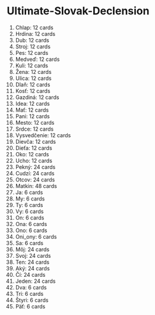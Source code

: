 # Ultimate-Slovak-Declension

01. Chlap: 12 cards
02. Hrdina: 12 cards
03. Dub: 12 cards
04. Stroj: 12 cards
05. Pes: 12 cards
06. Medveď: 12 cards
07. Kuli: 12 cards
08. Žena: 12 cards
09. Ulica: 12 cards
10. Dlaň: 12 cards
11. Kosť: 12 cards
12. Gazdiná: 12 cards
13. Idea: 12 cards
14. Mať: 12 cards
15. Pani: 12 cards
16. Mesto: 12 cards
17. Srdce: 12 cards
18. Vysvedčenie: 12 cards
19. Dievča: 12 cards
20. Dieťa: 12 cards
21. Oko: 12 cards
22. Ucho: 12 cards
23. Pekný: 24 cards
24. Cudzí: 24 cards
25. Otcov: 24 cards
26. Matkin: 48 cards
27. Ja: 6 cards
28. My: 6 cards
29. Ty: 6 cards
30. Vy: 6 cards
31. On: 6 cards
32. Ona: 6 cards
33. Ono: 6 cards
34. Oni_ony: 6 cards
35. Sa: 6 cards
36. Môj: 24 cards
37. Svoj: 24 cards
38. Ten: 24 cards
39. Aký: 24 cards
40. Čí: 24 cards
41. Jeden: 24 cards
42. Dva: 6 cards
43. Tri: 6 cards
44. Štyri: 6 cards
45. Päť: 6 cards
